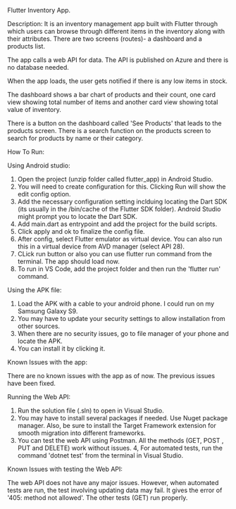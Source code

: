Flutter Inventory App.

Description:
It is an inventory management app built with Flutter through which users can browse through different items in the inventory along with their attributes.
There are two screens (routes)- a dashboard and a products list.

The app calls a web API for data. The API is published on Azure and there is no database needed.

When the app loads, the user gets notified if there is any low items in stock.

The dashboard shows a bar chart of products and their count, one card view showing total number of items and another card view showing total value 
of inventory.

There is a button on the dashboard called 'See Products' that leads to the products screen. There is a search function on the products screen to search for products by name or
their category.

How To Run:

Using Android studio:

1. Open the project (unzip folder called flutter_app) in Android Studio.
2. You will need to create configuration for this. Clicking Run will show the edit config option.
3. Add the necessary configuration setting inclduing locating the Dart SDK (its usually in the /bin/cache of the Flutter SDK folder).
Android Studio might prompt you to locate the Dart SDK.
4. Add main.dart as entrypoint and add the project for the build scripts.
5. Click apply and ok to finalize the config file.
6. After config, select Flutter emulator as virtual device. You can also run this in a virtual device from AVD manager (select API 28).
7. CLick run button or also you can use flutter run command from the terminal. The app should load now.
8. To run in VS Code, add the project folder and then run the 'flutter run' command.

Using the APK file:

1. Load the APK with a cable to your android phone. I could run on my Samsung Galaxy S9.
2. You may have to update your security settings to allow installation from other sources.
3. When there are no security issues, go to file manager of your phone and locate the APK.
4. You can install it by clicking it.


Known Issues with the app:

There are no known issues with the app as of now. The previous issues have been fixed. 


Running the Web API:

1. Run the solution file (.sln) to open in Visual Studio.
2. You may have to install several packages if needed. Use Nuget package manager. Also, be sure to install the Target Framework extension 
for smooth migration into different frameworks.
3. You can test the web API using Postman. All the methods (GET, POST , PUT and DELETE) work without issues.
4, For automated tests, run the command 'dotnet test' from the terminal in Visual Studio.

Known Issues with testing the Web API:

The web API does not have any major issues. However, when automated tests are run, the test involving updating data may fail.
It gives the error of '405: method not allowed'.
The other tests (GET) run properly.



